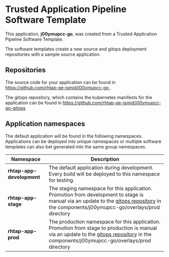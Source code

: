 # Trusted Application Pipeline Software Template

This application, **j00ymupcc-go**, was created from a Trusted Application Pipeline Software Template.

The software templates create a new source and gitops deployment repositories with a sample source application. 

## Repositories

The source code for your application can be found in [https://github.com/rhtap-qe-jsmid/j00ymupcc-go ](https://github.com/rhtap-qe-jsmid/j00ymupcc-go ).
 
The gitops repository, which contains the kubernetes manifests for the application can be found in 
[https://github.com/rhtap-qe-jsmid/j00ymupcc-go-gitops ](https://github.com/rhtap-qe-jsmid/j00ymupcc-go-gitops ) 

## Application namespaces 

The default application will be found in the following namespaces. Applications can be deployed into unique namespaces or multiple software templates can also bet generated into the same group namespaces.  

|  Namespace   |  Description   |  
| -------- | -------- |   
| **rhtap-app-development** | The default application during development. Every build will be deployed to this namespace for testing. | 
| **rhtap-app-stage** | The staging namespace for this application. Promotion from development to stage is manual via an update to the [gitops repository](https://github.com/rhtap-qe-jsmid/j00ymupcc-go-gitops ) in the components/j00ymupcc-go/overlays/prod directory |  
| **rhtap-app-prod** | The production namespace for this application. Promotion from stage to production is manual via an update to the [gitops repository](https://github.com/rhtap-qe-jsmid/j00ymupcc-go-gitops ) in the components/j00ymupcc-go/overlays/prod directory | 